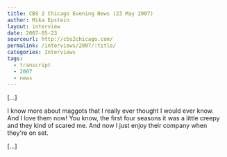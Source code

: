 ```yaml
---
title: CBS 2 Chicago Evening News (23 May 2007)
author: Mika Epstein
layout: interview
date: 2007-05-23
sourceurl: http://cbs2chicago.com/
permalink: /interviews/2007/:title/
categories: Interviews
tags:
  - transcript
  - 2007
  - news
---
```


[...]

I know more about maggots that I really ever thought I would ever know. And I love them now! You know, the first four seasons it was a little creepy and they kind of scared me. And now I just enjoy their company when they're on set.

[...]